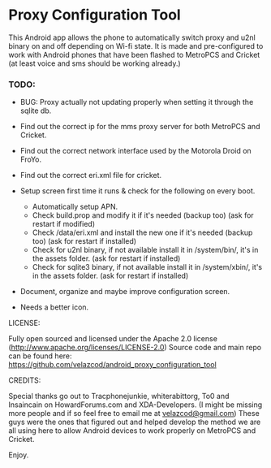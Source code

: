 Proxy Configuration Tool
=========================

This Android app allows the phone to automatically switch proxy and u2nl binary on and off depending on Wi-fi state.
It is made and pre-configured to work with Android phones that have been flashed to MetroPCS and Cricket (at least voice and sms should be working already.)




### TODO:

* BUG: Proxy actually not updating properly when setting it through the sqlite db.

* Find out the correct ip for the mms proxy server for both MetroPCS and Cricket.
* Find out the correct network interface used by the Motorola Droid on FroYo.
* Find out the correct eri.xml file for cricket.

* Setup screen first time it runs & check for the following on every boot.
	* Automatically setup APN.
	* Check build.prop and modify it if it's needed (backup too) (ask for restart if modified)
	* Check /data/eri.xml and install the new one if it's needed (backup too) (ask for restart if installed)
	* Check for u2nl binary, if not available install it in /system/bin/, it's in the assets folder. (ask for restart if installed)
	* Check for sqlite3 binary, if not available install it in /system/xbin/, it's in the assets folder. (ask for restart if installed)
	
* Document, organize and maybe improve configuration screen.
* Needs a better icon.


LICENSE:

Fully open sourced and licensed under the Apache 2.0 license (http://www.apache.org/licenses/LICENSE-2.0)
Source code and main repo can be found here: https://github.com/velazcod/android_proxy_configuration_tool



CREDITS:

Special thanks go out to Tracphonejunkie, whiterabittorg, To0 and Insaincain on HowardForums.com and XDA-Developers. (I might be missing more people and if so feel free to email me at velazcod@gmail.com)
These guys were the ones that figured out and helped develop the method we are all using here to allow Android devices to work properly on MetroPCS and Cricket.

Enjoy.
